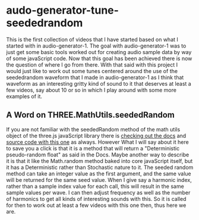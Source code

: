 # audo-generator-tune-seededrandom

This is the first collection of videos that I have started based on what I started with in audio-generator-1. The goal with audio-generator-1 was to just get some basic tools worked out for creating audio sample data by way of some javaScript code. Now that this goal has been achieved there is now the question of where I go from there. With that said with this project I would just like to work out some tunes centered around the use of the seededrandom waveform that I made in audio-generator-1 as I think that waveform as an interesting gritty kind of sound to it that deserves at least a few videos, say about 10 or so in which I play around with some more examples of it.

## A Word on THREE.MathUtils.seededRandom

If you are not familiar with the seededRandom method of the math utils object of the three.js javaScript library there is [checking out the docs](https://threejs.org/docs/#api/en/math/MathUtils.seededRandom) and [source code with this one](https://github.com/mrdoob/three.js/blob/r156/src/math/MathUtils.js) as always. However What I will say about it here to save you a click is that it is a method that will return a "Deterministic pseudo-random float" as said in the Docs. Maybe another way to describe it is that it like the Math.random method baked into core javaScript itself, but it has a Deterministic rather than Stochastic nature to it. The seeded random method can take an integer value as the first argument, and the same value will be returned for the same seed value. When I give say a harmonic index, rather than a sample index value for each call, this will result in the same sample values per wave. I can then adjust frequency as well as the number of harmonics to get all kinds of interesting sounds with this. So it is called for then to work out at least a few videos with this one then, thus here we are.